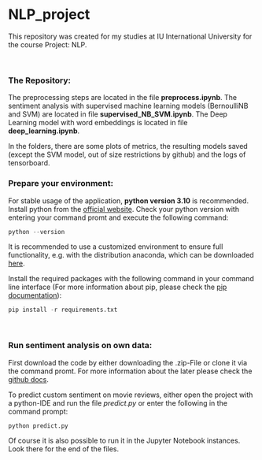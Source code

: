 # NLP_project
This repository was created for my studies at IU International University for the course Project: NLP.

&nbsp;



### The Repository:
The preprocessing steps are located in the file **preprocess.ipynb**.
The sentiment analysis with supervised machine learning models (BernoulliNB and SVM) are located in file **supervised_NB_SVM.ipynb**.
The Deep Learning model with word embeddings is located in file **deep_learning.ipynb**. 

In the folders, there are some plots of metrics, the resulting models saved (except the SVM model, out of size restrictions by github) and the logs of tensorboard. 


### Prepare your environment:

For stable usage of the application, **python version 3.10** is recommended. Install python from the [official website](https://www.python.org/). Check your python version with entering your command promt and execute the following command:

```python
python --version 
```

It is recommended to use a customized environment to ensure full functionality, e.g. with the distribution anaconda, which can be downloaded [here](https://www.anaconda.com/products/distribution).

Install the required packages with the following command in your command line interface (For more information about pip, please check the [pip documentation](https://pip.pypa.io/en/latest/user_guide/)):

```python
pip install -r requirements.txt 
```

&nbsp;



### Run sentiment analysis on own data:

First download the code by either downloading the .zip-File or clone it via the command promt. For more information about the later please check the [github docs](https://docs.github.com/en/repositories/creating-and-managing-repositories/cloning-a-repository).

To predict custom sentiment on movie reviews, either open the project with a python-IDE and run the file *predict.py* or enter the following in the command prompt:

```python
python predict.py 
```

Of course it is also possible to run it in the Jupyter Notebook instances. Look there for the end of the files.
&nbsp;
